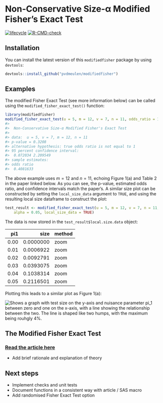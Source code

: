 
<!-- README.md is generated from README.Rmd. Please edit that file -->

# Non-Conservative Size-α Modified Fisher’s Exact Test

<!-- badges: start -->

[![lifecycle](https://img.shields.io/badge/lifecycle-experimental-orange.svg)](https://www.tidyverse.org/lifecycle/#experimental)
[![R-CMD-check](https://github.com/pvdmeulen/modifiedfisher/actions/workflows/R-CMD-check.yaml/badge.svg)](https://github.com/pvdmeulen/modifiedfisher/actions/workflows/R-CMD-check.yaml)
<!-- badges: end -->

## Installation

You can install the latest version of this `modifiedfisher` package by
using `devtools`:

``` r
devtools::install_github("pvdmeulen/modifiedfisher")
```

## Examples

The modified Fisher Exact Test (see more information below) can be
called using the `modified_fisher_exact_test()` function:

``` r
library(modifiedfisher)
modified_fisher_exact_test(u = 5, m = 12, v = 7, n = 11, odds_ratio = 1, alpha = 0.05)
#> 
#>  Non-Conservative Size-α Modified Fisher's Exact Test
#> 
#> data:  u = 5, v = 7, m = 12, n = 11
#> p-value = 0.3208
#> alternative hypothesis: true odds ratio is not equal to 1
#> 95 percent confidence interval:
#>  0.072034 2.209549
#> sample estimates:
#> odds ratio 
#>  0.4081633
```

The above example uses $m = 12$ and $n = 11$, echoing Figure 1(a) and
Table 2 in the paper linked below. As you can see, the p-value,
estimated odds ratio, and confidence intervals match the paper’s. A
similar size plot can be constructed by setting the `local_size_data`
argument to `TRUE`, and using the resulting local size dataframe to
construct the plot:

``` r
test_result <- modified_fisher_exact_test(u = 5, m = 12, v = 7, n = 11, odds_ratio = 1,
    alpha = 0.05, local_size_data = TRUE)
```

The data is now stored in the `test_result$local.size.data` object:

|  pi1 |      size | method |
|-----:|----------:|:-------|
| 0.00 | 0.0000000 | zoom   |
| 0.01 | 0.0006922 | zoom   |
| 0.02 | 0.0092791 | zoom   |
| 0.03 | 0.0393075 | zoom   |
| 0.04 | 0.1038314 | zoom   |
| 0.05 | 0.2116501 | zoom   |

Plotting this leads to a similar plot as Figure 1(a):

<picture>
<source media="(prefers-color-scheme: dark)" srcset="man/figures/README-dark_plot_data-1.svg">
<source media="(prefers-color-scheme: light)" srcset="man/figures/README-light_plot_data-1.svg">
<img alt="Shows a graph with test size on the y-axis and nuisance parameter pi_1 between zero and one on the x-axis, with a line showing the relationship between the two. The line is shaped like two humps, with the maximum being rouhgly 4%.">
</picture>

## The Modified Fisher Exact Test

### [Read the article here](https://www.researchgate.net/publication/351111885_Consistent_Confidence_Limits_P_Values_and_Power_of_the_Non-Conservative_Size_-a_Modified_Fisher_Exact_Test)

- Add brief rationale and explanation of theory

## Next steps

- Implement checks and unit tests
- Document functions in a consistent way with article / SAS macro
- Add randomised Fisher Exact Test option

